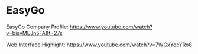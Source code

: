 # EasyGo

EasyGo Company Profile:
https://www.youtube.com/watch?v=bisyMEJn5FA&t=27s

Web Interface Highlight:
https://www.youtube.com/watch?v=7WGxYqcYRo8
